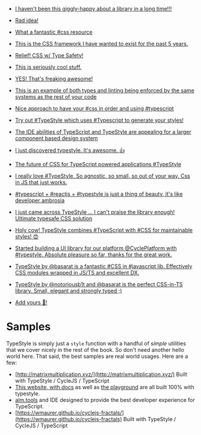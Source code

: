 
* [I haven't been this giggly-happy about a library in a long time!!!](https://twitter.com/andrestaltz/status/788665551325454337)
* [Rad idea!](https://twitter.com/iammerrick/status/788784672314576897)
* [What a fantastic #css resource](https://twitter.com/zbrianw/status/792177209490313217)
* [This is the CSS framework I have wanted to exist for the past 5 years.](https://twitter.com/jeffwhelpley/status/802275885353054208)
* [Relief! CSS w/ Type Safety!](https://twitter.com/wwwalkerrun/status/802329604471959552)
* [This is seriously cool stuff.](https://twitter.com/jonbrennecke/status/802351164247265280)
* [YES! That's freaking awesome!](https://twitter.com/brechtbilliet/status/802385818295746560)
* [This is an example of both types and linting being enforced by the same systems as the rest of your code](https://twitter.com/rauchg/status/802706919823581185)
* [Nice approach to have your #css in order and using #typescript](https://twitter.com/chris_noring/status/802824657401475073)
* [Try out #TypeStyle which uses #Typescript to generate your styles!](https://twitter.com/designpuddle/status/802658082924937216)
* [The IDE abilities of TypeScript and TypeStyle are appealing for a larger component based design system](https://twitter.com/twnsndco/status/804081260633214977)
* [I just discovered typestyle. It's awesome.  👍](https://twitter.com/arnarbirgisson/status/805805142289293314)
* [The future of CSS for TypeScript powered applications #TypeStyle](https://twitter.com/piotrekwitek/status/817655604206596096)
* [I really love #TypeStyle. So agnostic, so small, so out of your way. Css in JS that just works.](https://twitter.com/nickbalestra/status/818393513847037953)
* [#typescript + #reactjs + #typestyle is just a thing of beauty, it's like developer ambrosia](https://twitter.com/deis/status/823404962323505152)
* [I just came across TypeStyle ... I can't praise the library enough! Ultimate typesafe CSS solution](https://twitter.com/erikcupal/status/823700902578163712)
* [Holy cow! TypeStyle combines #TypeScript with #CSS for maintainable styles! 😍](https://twitter.com/timo_ernst/status/823262762596007937)
* [Started building a UI library for our platform @CyclePlatform with #typestyle. Absolute pleasure so far, thanks for the great work.](https://twitter.com/alexmattoni/status/839961368375590912)
* [TypeStyle by @basarat is a fantastic #CSS in #javascript lib. Effectively CSS modules wrapped in JS/TS  and excellent DX.](https://twitter.com/SteveALee/status/858255868139319296)
* [TypeStyle by @notoriousb1t and @basarat is the perfect CSS-in-TS library. Small, elegant and strongly typed ;)](https://twitter.com/ale_burato/status/899165879849684992)

* [Add yours 🌹!](https://twitter.com/intent/tweet?text=Super%20simple%20maintainable%20%23CSS%20with%20%23TypeStyle%3A%20https%3A%2F%2Ftypestyle.github.io%0A%0A%23JavaScript%20%23TypeScript%20%40basarat%20%F0%9F%8C%B9)

# Samples

TypeStyle is simply just a `style` function with a handful of *simple* utilities that we cover nicely in the rest of the book. So don't need another hello world here. That said, the best samples are real world usages. Here are a few: 

* [http://matrixmultiplication.xyz/](http://matrixmultiplication.xyz/) Built with TypeStyle / CycleJS / TypeScript
* [This website, with docs](https://github.com/typestyle/typestyle.github.io) as well as [the playground](https://typestyle.github.io/play) are all built 100% with typestyle.
* [alm.tools](http://alm.tools) and IDE designed to provide the best developer experience for TypeScript.
* [https://wmaurer.github.io/cyclejs-fractals/](https://wmaurer.github.io/cyclejs-fractals) Built with TypeStyle / CycleJS / TypeScript
